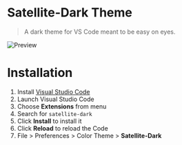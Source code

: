 # Satellite-Dark Theme

> A dark theme for VS Code meant to be easy on eyes.

![Preview](images/preview.gif)

# Installation

1. Install [Visual Studio Code](https://code.visualstudio.com/)
2. Launch Visual Studio Code
3. Choose **Extensions** from menu
4. Search for `satellite-dark`
5. Click **Install** to install it
6. Click **Reload** to reload the Code
7. File > Preferences > Color Theme > **Satellite-Dark**
